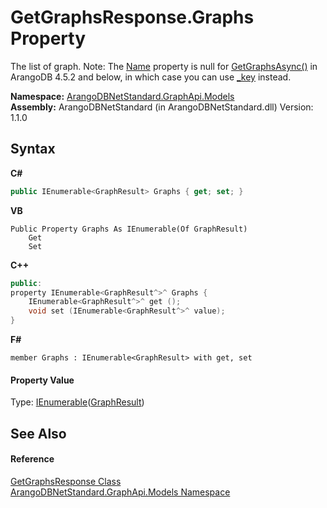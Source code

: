 # GetGraphsResponse.Graphs Property 
 

The list of graph. Note: The <a href="238c9d06-d6ec-1d58-9058-ad571416d94d">Name</a> property is null for <a href="eea4a069-4765-5884-164c-1376afa25134">GetGraphsAsync()</a> in ArangoDB 4.5.2 and below, in which case you can use <a href="a235237b-7a25-6f82-0574-42b84e59ac87">_key</a> instead.

**Namespace:**&nbsp;<a href="6fb2338d-d8f7-f9c1-2056-1702fe9bf954">ArangoDBNetStandard.GraphApi.Models</a><br />**Assembly:**&nbsp;ArangoDBNetStandard (in ArangoDBNetStandard.dll) Version: 1.1.0

## Syntax

**C#**<br />
``` C#
public IEnumerable<GraphResult> Graphs { get; set; }
```

**VB**<br />
``` VB
Public Property Graphs As IEnumerable(Of GraphResult)
	Get
	Set
```

**C++**<br />
``` C++
public:
property IEnumerable<GraphResult^>^ Graphs {
	IEnumerable<GraphResult^>^ get ();
	void set (IEnumerable<GraphResult^>^ value);
}
```

**F#**<br />
``` F#
member Graphs : IEnumerable<GraphResult> with get, set

```


#### Property Value
Type: <a href="https://docs.microsoft.com/dotnet/api/system.collections.generic.ienumerable-1" target="_blank" rel="noopener noreferrer">IEnumerable</a>(<a href="7fc2f65d-cefa-6ec0-9e02-616479096054">GraphResult</a>)

## See Also


#### Reference
<a href="5c65e7d4-112d-3a56-385c-d44a07324d15">GetGraphsResponse Class</a><br /><a href="6fb2338d-d8f7-f9c1-2056-1702fe9bf954">ArangoDBNetStandard.GraphApi.Models Namespace</a><br />